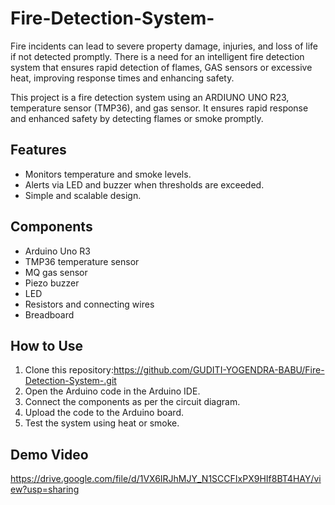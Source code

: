 # Fire-Detection-System-
Fire incidents can lead to severe property damage, injuries, and loss of life if not detected promptly. There is a need for an intelligent fire detection system that ensures rapid detection of flames, GAS sensors or excessive heat, improving response times and enhancing safety. 

This project is a fire detection system using an ARDIUNO UNO R23, temperature sensor (TMP36), and gas sensor. It ensures rapid response and enhanced safety by detecting flames or smoke promptly.

## Features
- Monitors temperature and smoke levels.
- Alerts via LED and buzzer when thresholds are exceeded.
- Simple and scalable design.

## Components
- Arduino Uno R3
- TMP36 temperature sensor
- MQ gas sensor
- Piezo buzzer
- LED
- Resistors and connecting wires
- Breadboard



## How to Use
1. Clone this repository:https://github.com/GUDITI-YOGENDRA-BABU/Fire-Detection-System-.git
2. Open the Arduino code in the Arduino IDE.
3. Connect the components as per the circuit diagram.
4. Upload the code to the Arduino board.
5. Test the system using heat or smoke.

## Demo Video
https://drive.google.com/file/d/1VX6IRJhMJY_N1SCCFIxPX9HIf8BT4HAY/view?usp=sharing


